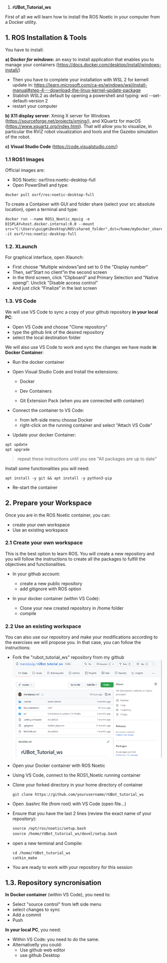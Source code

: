 1. **rUBot_Tutorial_ws**

First of all we will learn how to install the ROS Noetic in your computer from a Docker utility.

## **1. ROS Installation & Tools**

You have to install:

**a) D*ocker for windows*:** an easy to install application that enables you to manage your containers (https://docs.docker.com/desktop/install/windows-install/)

* Then you have to complete your installation with WSL 2 for kernell update in: https://learn.microsoft.com/ca-es/windows/wsl/install-manual#step-4---download-the-linux-kernel-update-package
* Stablish WSL2 as default by opening a powershell and typing: wsl --set-default-version 2
* restart your computer

**b) X11 display server**: Xming X server for Windows (https://sourceforge.net/projects/xming/), and XQuartz for macOS (https://www.xquartz.org/index.html). That will allow you to visualize, in particular the RViZ robot visualization and tools and the Gazebo simulation of the robot.

**c)** **Visual Studio Code** (https://code.visualstudio.com/)

### **1.1 ROS1 Images**

Official images are:

- ROS Noetic: osrf/ros:noetic-desktop-full
- Open PowerShell and type:

```shell
docker pull osrf/ros:noetic-desktop-full
```

To create a Container with GUI and folder share (select your src absolute location), open a terminal and type:

```shell
docker run --name ROS1_Noetic_mpuig -e DISPLAY=host.docker.internal:0.0 --mount src="C:\Users\puigm\Desktop\ROS\shared_folder",dst=/home/myDocker_shared,type=bind -it osrf/ros:noetic-desktop-full
```

### **1.2. XLaunch**

For graphical interface, open Xlaunch:

- First choose “Multiple windows”and set to 0 the "Display number”
- Then, set“Start no client”in the second screen
- In the third screen, click “Clipboard” and Primary Selection and "Native opengl". Unclick "Disable access control"
- And just click “Finalize” in the last screen

### **1.3. VS Code**

We will use VS Code to sync a copy of your github repository **in your local PC**:

- Open VS Code and choose "Clone repository"
- type the github link of the desired repository
- select the local destination folder

We will also use VS Code to work and sync the changes we have made **in Docker Container**:

- Run the docker container
- Open Visual Studio Code and Install the extensions:

    - Docker

    - Dev Containers

    - Git Extension Pack (when you are connected with container)

- Connect the container to VS Code:
    - from left-side menu choose Docker
    - right-click on the running container and select "Attach VS Code"
- Update your docker Container:
```shell
apt update
apt upgrade
```

> repeat these instructions until you see "All packages are up to date"

Install some functionalities you will need:

```shell
apt install -y git && apt install -y python3-pip
```
- Re-start the container
## **2. Prepare your Workspace**

Once you are in the ROS Noetic container, you can:

- create your own workspace
- Use an existing workspace

### **2.1 Create your own workspace**

This is the best option to learn ROS. You will create a new repository and you will follow the instructions to create all the packages to fulfill the objectives and functionalities.

- In your github account:
    - create a new public repository
    - add gitignore with ROS option

- In your docker container (within VS Code):
    - Clone your new created repository in /home folder
    - compile 

### **2.2 Use an existing workspace**

You can also use our repository and make your modifications according to the exercises we will propose you.
In that case, you can follow the instructions:

- Fork the "rubot_tutorial_ws" repository from my github
  ![](./Images/1_fork.png)
- Open your Docker container with ROS Noetic
- Using VS Code, connect to the ROS1_Noetic running container
- Clone your forked directory in your home directory of container

  ```shell
  git clone https://github.com/yourusername/rUBot_tutorial_ws
  ```
- Open .bashrc file (from root) with VS Code (open file...)
- Ensure that you have the last 2 lines (review the exact name of your repository):

  ```xml
  source /opt/ros/noetic/setup.bash
  source /home/rUBot_tutorial_ws/devel/setup.bash
  ```
- open a new terminal and Compile:

  ```shell
  cd /home/rUBot_tutorial_ws
  catkin_make
  ```
- You are ready to work with your repository for this session

## **1.3. Repository syncronisation**

**In Docker container** (within VS Code), you need to:

- Select "source control" from left side menu
- select changes to sync
- Add a commit
- Push

**In your local PC**, you need:
- Within VS Code: you need to do the same.
- Alternativelly you could:
    - Use github web editor
    - use github Desktop
